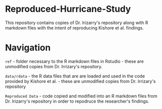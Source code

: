 # Reproduced-Hurricane-Study
This repository contains copies of Dr. Irizarry's repository along with R markdown files with the intent of reproducing Kishore et al. findings. 

# Navigation 

`ref` - folder necessary to the R markdown files in Rstudio - these are unmodified copies from Dr. Irrizary's repository.

`data/rdata` - the  R data files that are are loaded and used in the code provided by Kishore et al. - these are unmodified copies from Dr. Irrizary's repository

`Reproduced Data` - code copied and modified into an R markdown files from Dr. Irizarry's repository in order to repodruce the researcher's findings.
